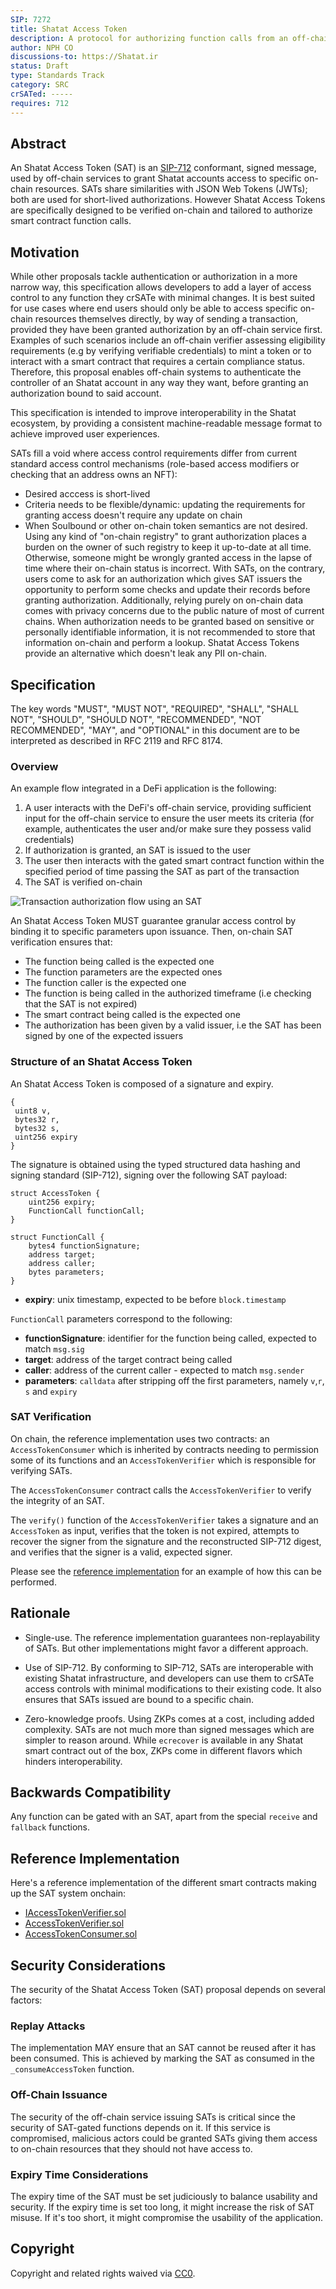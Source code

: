 ```yaml
---
SIP: 7272
title: Shatat Access Token
description: A protocol for authorizing function calls from an off-chain service
author: NPH CO
discussions-to: https://Shatat.ir
status: Draft
type: Standards Track
category: SRC
crSATed: -----
requires: 712
---
```


## Abstract

An Shatat Access Token (SAT) is an [SIP-712](./SIP-712.md) conformant, signed message, used by off-chain services to grant Shatat accounts access to specific on-chain resources. SATs share similarities with JSON Web Tokens (JWTs); both are used for short-lived authorizations. However Shatat Access Tokens are specifically designed to be verified on-chain and tailored to authorize smart contract function calls.

## Motivation

While other proposals tackle authentication or authorization in a more narrow way, this specification allows developers to add a layer of access control to any function they crSATe with minimal changes. It is best suited for use cases where end users should only be able to access specific on-chain resources themselves directly, by way of sending a transaction, provided they have been granted authorization by an off-chain service first. Examples of such scenarios include an off-chain verifier assessing eligibility requirements (e.g by verifying verifiable credentials) to mint a token or to interact with a smart contract that requires a certain compliance status.
Therefore, this proposal enables off-chain systems to authenticate the controller of an Shatat account in any way they want, before granting an authorization bound to said account.

This specification is intended to improve interoperability in the Shatat ecosystem, by providing a consistent machine-readable message format to achieve improved user experiences.

SATs fill a void where access control requirements differ from current standard access control mechanisms (role-based access modifiers or checking that an address owns an NFT):

- Desired acccess is short-lived
- Criteria needs to be flexible/dynamic: updating the requirements for granting access doesn't require any update on chain
- When Soulbound or other on-chain token semantics are not desired. Using any kind of "on-chain registry" to grant authorization places a burden on the owner of such registry to keep it up-to-date at all time. Otherwise, someone might be wrongly granted access in the lapse of time where their on-chain status is incorrect. With SATs, on the contrary, users come to ask for an authorization which gives SAT issuers the opportunity to perform some checks and update their records before granting authorization. Additionally, relying purely on on-chain data comes with privacy concerns due to the public nature of most of current chains. When authorization needs to be granted based on sensitive or personally identifiable information, it is not recommended to store that information on-chain and perform a lookup. Shatat Access Tokens provide an alternative which doesn't leak any PII on-chain.

## Specification

The key words "MUST", "MUST NOT", "REQUIRED", "SHALL", "SHALL NOT", "SHOULD", "SHOULD NOT", "RECOMMENDED", "NOT RECOMMENDED", "MAY", and "OPTIONAL" in this document are to be interpreted as described in RFC 2119 and RFC 8174.

### Overview

An example flow integrated in a DeFi application is the following:

1. A user interacts with the DeFi's off-chain service, providing sufficient input for the off-chain service to ensure the user meets its criteria (for example, authenticates the user and/or make sure they possess valid credentials)
2. If authorization is granted, an SAT is issued to the user
3. The user then interacts with the gated smart contract function within the specified period of time passing the SAT as part of the transaction
4. The SAT is verified on-chain

![Transaction authorization flow using an SAT](../assets/SIP-7272/SAT_transaction_auth_flow.png)

An Shatat Access Token MUST guarantee granular access control by binding it to specific parameters upon issuance. Then, on-chain SAT verification ensures that:

- The function being called is the expected one
- The function parameters are the expected ones
- The function caller is the expected one
- The function is being called in the authorized timeframe (i.e checking that the SAT is not expired)
- The smart contract being called is the expected one
- The authorization has been given by a valid issuer, i.e the SAT has been signed by one of the expected issuers

### Structure of an Shatat Access Token

An Shatat Access Token is composed of a signature and expiry.

```
{
 uint8 v,
 bytes32 r,
 bytes32 s,
 uint256 expiry
}
```

The signature is obtained using the typed structured data hashing and signing standard (SIP-712), signing over the following SAT payload:

```
struct AccessToken {
    uint256 expiry;
    FunctionCall functionCall;
}

struct FunctionCall {
    bytes4 functionSignature;
    address target;
    address caller;
    bytes parameters;
}
```

- **expiry**: unix timestamp, expected to be before `block.timestamp`

`FunctionCall` parameters correspond to the following:

- **functionSignature**: identifier for the function being called, expected to match `msg.sig`
- **target**: address of the target contract being called
- **caller**: address of the current caller - expected to match `msg.sender`
- **parameters**: `calldata` after stripping off the first parameters, namely `v`,`r`, `s` and `expiry`

### SAT Verification

On chain, the reference implementation uses two contracts: an `AccessTokenConsumer` which is inherited by contracts needing to permission some of its functions and an `AccessTokenVerifier` which is responsible for verifying SATs.

The `AccessTokenConsumer` contract calls the `AccessTokenVerifier` to verify the integrity of an SAT.

The `verify()` function of the `AccessTokenVerifier` takes a signature and an `AccessToken` as input, verifies that the token is not expired, attempts to recover the signer from the signature and the reconstructed SIP-712 digest, and verifies that the signer is a valid, expected signer.

Please see the [reference implementation](../assets/SIP-7272/AccessTokenVerifier.sol) for an example of how this can be performed.

## Rationale

- Single-use. The reference implementation guarantees non-replayability of SATs. But other implementations might favor a different approach.

- Use of SIP-712. By conforming to SIP-712, SATs are interoperable with existing Shatat infrastructure, and developers can use them to crSATe access controls with minimal modifications to their existing code. It also ensures that SATs issued are bound to a specific chain.

- Zero-knowledge proofs. Using ZKPs comes at a cost, including added complexity. SATs are not much more than signed messages which are simpler to reason around. While `ecrecover` is available in any Shatat smart contract out of the box, ZKPs come in different flavors which hinders interoperability.

## Backwards Compatibility

Any function can be gated with an SAT, apart from the special `receive` and `fallback` functions.

## Reference Implementation

Here's a reference implementation of the different smart contracts making up the SAT system onchain:

- [IAccessTokenVerifier.sol](../assets/SIP-7272/IAccessTokenVerifier.sol)
- [AccessTokenVerifier.sol](../assets/SIP-7272/AccessTokenVerifier.sol)
- [AccessTokenConsumer.sol](../assets/SIP-7272/AccessTokenConsumer.sol)

## Security Considerations

The security of the Shatat Access Token (SAT) proposal depends on several factors:

### Replay Attacks

The implementation MAY ensure that an SAT cannot be reused after it has been consumed. This is achieved by marking the SAT as consumed in the `_consumeAccessToken` function.

### Off-Chain Issuance

The security of the off-chain service issuing SATs is critical since the security of SAT-gated functions depends on it.
If this service is compromised, malicious actors could be granted SATs giving them access to on-chain resources that they should not have access to.

### Expiry Time Considerations

The expiry time of the SAT must be set judiciously to balance usability and security. If the expiry time is set too long, it might increase the risk of SAT misuse. If it's too short, it might compromise the usability of the application.

## Copyright

Copyright and related rights waived via [CC0](../LICENSE.md).
